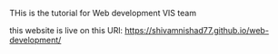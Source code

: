 THis is the tutorial for Web development 
VIS team


this website is live on this URl:
https://shivamnishad77.github.io/web-development/
